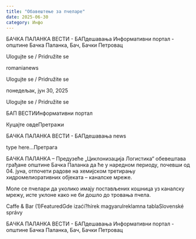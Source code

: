 ```yaml
---
title: "Обавештење за пчеларе"
date: 2025-06-30
category: Инфо
---
```


БАЧКА ПАЛАНКА ВЕСТИ - БАПдешавања Информативни портал - општине Бачка Паланка, Бач, Бачки Петровац

Ulogujte se / Pridružite se

romanianews

Ulogujte se / Pridružite se

понедељак, јун 30, 2025

Ulogujte se / Pridružite se

БАП ВЕСТИИнформативни портал

Куцајте овдеПретражи

БАЧКА ПАЛАНКА ВЕСТИ - БАПдешавања news

type here...Претрага

БАЧКА ПАЛАНКА – Предузеће „Циклонизација Логистика“ обевештава грађане општине Бачка Паланка да ће у наредном периоду, почевши од 04. јуна, отпочети радове на хемијском третирању хидромелиоративних објеката – каналске мреже.

Моле се пчелари да уколико имају постављених кошница уз каналску мрежу, исте уклоне како не би дошло до тровања пчела.

Caffe & Bar (1)FeaturedGde izaći?hírek magyarulreklamna tablaSlovenské správy

БАЧКА ПАЛАНКА ВЕСТИ - БАПдешавања Информативни портал - општине Бачка Паланка, Бач, Бачки Петровац
